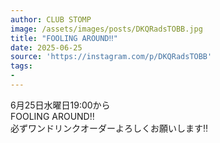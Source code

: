 ```yaml
---
author: CLUB STOMP
image: /assets/images/posts/DKQRadsTOBB.jpg
title: "FOOLING AROUND‼️"
date: 2025-06-25
source: 'https://instagram.com/p/DKQRadsTOBB'
tags:
- 
---
```

6月25日水曜日19:00から<br>
FOOLING AROUND‼️<br>
必ずワンドリンクオーダーよろしくお願いします‼️
